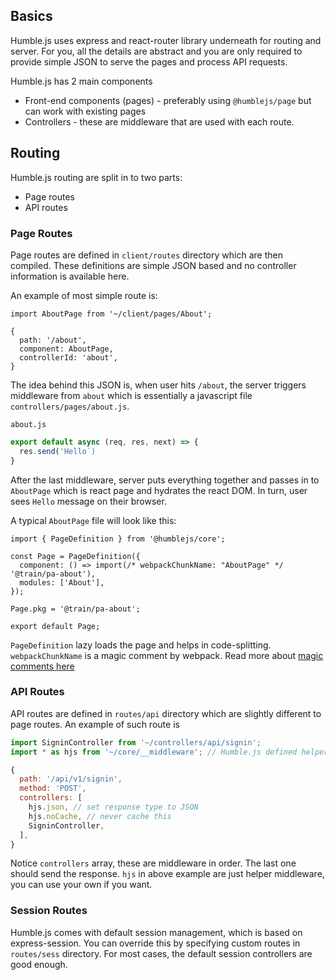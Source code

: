 ## Basics

Humble.js uses express and react-router library underneath for routing and server. For you, all the details are abstract and you are only required to provide simple JSON
to serve the pages and process API requests.

Humble.js has 2 main components

 * Front-end components (pages) - preferably using `@humblejs/page` but can work with existing pages
 * Controllers - these are middleware that are used with each route.
 
## Routing

Humble.js routing are split in to two parts:
 * Page routes
 * API routes
 
### Page Routes
Page routes are defined in `client/routes` directory which are then compiled. These definitions are simple JSON based and no controller information is available here.


An example of most simple route is:
```
import AboutPage from '~/client/pages/About';

{
  path: '/about',
  component: AboutPage,
  controllerId: 'about',
}
```

The idea behind this JSON is, when user hits `/about`, the server triggers middleware from `about` which is essentially a javascript file `controllers/pages/about.js`.

`about.js`
```javascript
export default async (req, res, next) => {
  res.send('Hello`)
}
```

After the last middleware, server puts everything together and passes in to `AboutPage` which is react page and hydrates the react DOM. In turn, user sees `Hello` message on their browser.

A typical `AboutPage` file will look like this:

```
import { PageDefinition } from '@humblejs/core';

const Page = PageDefinition({
  component: () => import(/* webpackChunkName: "AboutPage" */ '@train/pa-about'),
  modules: ['About'],
});

Page.pkg = '@train/pa-about';

export default Page;
```

`PageDefinition` lazy loads the page and helps in code-splitting. `webpackChunkName` is a magic comment by webpack. Read more about [magic comments here](https://medium.com/faceyspacey/how-to-use-webpacks-new-magic-comment-feature-with-react-universal-component-ssr-a38fd3e296a)

### API Routes
API routes are defined in `routes/api` directory which are slightly different to page routes. An example of such route is

```javascript
import SigninController from '~/controllers/api/signin';
import * as hjs from '~/core/__middleware'; // Humble.js defined helper middleware

{
  path: '/api/v1/signin',
  method: 'POST',
  controllers: [
    hjs.json, // set response type to JSON
    hjs.noCache, // never cache this
    SigninController,
  ],
}
```

Notice `controllers` array, these are middleware in order. The last one should send the response. `hjs` in above example are just helper middleware, you can use your own if you want.

### Session Routes
Humble.js comes with default session management, which is based on express-session. You can override this by specifying custom routes in `routes/sess` directory. For most cases, the default session controllers are good enough.